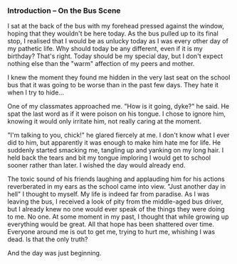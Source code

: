 ### Introduction – On the Bus Scene
  
  
I sat at the back of the bus with my forehead pressed against the window, hoping that they wouldn't be here today. As the bus pulled up to its final stop, I realised that I would be as unlucky today as I was every other day of my pathetic life. Why should today be any different, even if it is my birthday? That's right. Today should be my special day, but I don't expect nothing else than the "warm" affection of my peers and mother.  

I knew the moment they found me hidden in the very last seat on the school bus that it was going to be worse than in the past few days. They hate it when I try to hide…  
 
One of my classmates approached me. "How is it going, dyke?" he said. He spat the last word as if it were poison on his tongue. I chose to ignore him, knowing it would only irritate him, not really caring at the moment.  
 
"I'm talking to you, chick!" he glared fiercely at me. I don't know what I ever did to him, but apparently it was enough to make him hate me for life. He suddenly started smacking me, tangling up and yanking on my long hair. I held back the tears and bit my tongue imploring I would get to school sooner rather than later. I wished the day would already end.  
 
The toxic sound of his friends laughing and applauding him for his actions reverberated in my ears as the school came into view. "Just another day in hell" I thought to myself. My life is indeed far from paradise. As I was leaving the bus, I received a look of pity from the middle-aged bus driver, but I already knew no one would ever speak of the things they were doing to me. No one. At some moment in my past, I thought that while growing up everything would be great. All that hope has been shattered over time. Everyone around me is out to get me, trying to hurt me, whishing I was dead. Is that the only truth?  
 
And the day was just beginning.  
